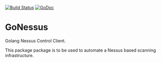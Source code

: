 [![Build Status](https://travis-ci.org/kkirsche/nessusControl.svg?branch=master)](https://travis-ci.org/kkirsche/nessusControl) [![GoDoc](https://godoc.org/github.com/kkirsche/nessusControl?status.svg)](https://godoc.org/github.com/kkirsche/nessusControl)

# GoNessus
Golang Nessus Control Client.

This package package is to be used to automate a Nessus based scanning infrastructure.
